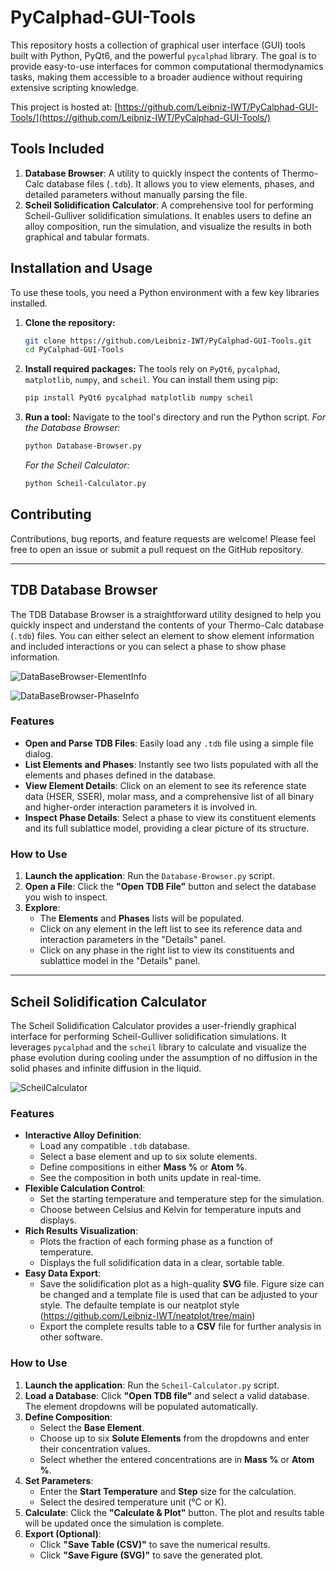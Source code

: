 # PyCalphad-GUI-Tools

This repository hosts a collection of graphical user interface (GUI) tools built with Python, PyQt6, and the powerful `pycalphad` library. The goal is to provide easy-to-use interfaces for common computational thermodynamics tasks, making them accessible to a broader audience without requiring extensive scripting knowledge.

This project is hosted at: [https://github.com/Leibniz-IWT/PyCalphad-GUI-Tools/](https://github.com/Leibniz-IWT/PyCalphad-GUI-Tools/)

## Tools Included

1.  **Database Browser**: A utility to quickly inspect the contents of Thermo-Calc database files (`.tdb`). It allows you to view elements, phases, and detailed parameters without manually parsing the file.
2.  **Scheil Solidification Calculator**: A comprehensive tool for performing Scheil-Gulliver solidification simulations. It enables users to define an alloy composition, run the simulation, and visualize the results in both graphical and tabular formats.

## Installation and Usage

To use these tools, you need a Python environment with a few key libraries installed.

1.  **Clone the repository:**

    ```bash
    git clone https://github.com/Leibniz-IWT/PyCalphad-GUI-Tools.git
    cd PyCalphad-GUI-Tools
    ```

2.  **Install required packages:**
    The tools rely on `PyQt6`, `pycalphad`, `matplotlib`, `numpy`, and `scheil`. You can install them using pip:

    ```bash
    pip install PyQt6 pycalphad matplotlib numpy scheil
    ```

3.  **Run a tool:**
    Navigate to the tool's directory and run the Python script.
    *For the Database Browser:*

    ```bash
    python Database-Browser.py
    ```

    *For the Scheil Calculator:*

    ```bash
    python Scheil-Calculator.py
    ```

## Contributing

Contributions, bug reports, and feature requests are welcome\! Please feel free to open an issue or submit a pull request on the GitHub repository.

-----

## TDB Database Browser

The TDB Database Browser is a straightforward utility designed to help you quickly inspect and understand the contents of your Thermo-Calc database (`.tdb`) files. You can either select an element to show element information and included interactions or you can select a phase to show phase information.

![DataBaseBrowser-ElementInfo](https://github.com/user-attachments/assets/7b752655-a4b7-4d78-acf3-6a5a1572e450) 

![DataBaseBrowser-PhaseInfo](https://github.com/user-attachments/assets/0a141b22-58b7-4a18-96d6-a65f99326d13)

### Features

  * **Open and Parse TDB Files**: Easily load any `.tdb` file using a simple file dialog.
  * **List Elements and Phases**: Instantly see two lists populated with all the elements and phases defined in the database.
  * **View Element Details**: Click on an element to see its reference state data (HSER, SSER), molar mass, and a comprehensive list of all binary and higher-order interaction parameters it is involved in.
  * **Inspect Phase Details**: Select a phase to view its constituent elements and its full sublattice model, providing a clear picture of its structure.

### How to Use

1.  **Launch the application**: Run the `Database-Browser.py` script.
2.  **Open a File**: Click the **"Open TDB File"** button and select the database you wish to inspect.
3.  **Explore**:
      * The **Elements** and **Phases** lists will be populated.
      * Click on any element in the left list to see its reference data and interaction parameters in the "Details" panel.
      * Click on any phase in the right list to view its constituents and sublattice model in the "Details" panel.

-----

## Scheil Solidification Calculator

The Scheil Solidification Calculator provides a user-friendly graphical interface for performing Scheil-Gulliver solidification simulations. It leverages `pycalphad` and the `scheil` library to calculate and visualize the phase evolution during cooling under the assumption of no diffusion in the solid phases and infinite diffusion in the liquid.

![ScheilCalculator](https://github.com/user-attachments/assets/5af21c6e-6ddf-49f2-b6c0-0fed8b1bcbe3)

### Features

  * **Interactive Alloy Definition**:
      * Load any compatible `.tdb` database.
      * Select a base element and up to six solute elements.
      * Define compositions in either **Mass %** or **Atom %**.
      * See the composition in both units update in real-time.
  * **Flexible Calculation Control**:
      * Set the starting temperature and temperature step for the simulation.
      * Choose between Celsius and Kelvin for temperature inputs and displays.
  * **Rich Results Visualization**:
      * Plots the fraction of each forming phase as a function of temperature.
      * Displays the full solidification data in a clear, sortable table.
  * **Easy Data Export**:
      * Save the solidification plot as a high-quality **SVG** file. Figure size can be changed and a template file is used that can be adjusted to your style. The defaulte template is our neatplot style (https://github.com/Leibniz-IWT/neatplot/tree/main)
      * Export the complete results table to a **CSV** file for further analysis in other software.

### How to Use

1.  **Launch the application**: Run the `Scheil-Calculator.py` script.
2.  **Load a Database**: Click **"Open TDB file"** and select a valid database. The element dropdowns will be populated automatically.
3.  **Define Composition**:
      * Select the **Base Element**.
      * Choose up to six **Solute Elements** from the dropdowns and enter their concentration values.
      * Select whether the entered concentrations are in **Mass %** or **Atom %**.
4.  **Set Parameters**:
      * Enter the **Start Temperature** and **Step** size for the calculation.
      * Select the desired temperature unit (°C or K).
5.  **Calculate**: Click the **"Calculate & Plot"** button. The plot and results table will be updated once the simulation is complete.
6.  **Export (Optional)**:
      * Click **"Save Table (CSV)"** to save the numerical results.
      * Click **"Save Figure (SVG)"** to save the generated plot.
